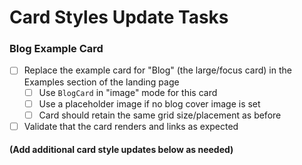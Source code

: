 # Card Styles Update Tasks

### Blog Example Card
- [ ] Replace the example card for "Blog" (the large/focus card) in the Examples section of the landing page
  - [ ] Use `BlogCard` in "image" mode for this card
  - [ ] Use a placeholder image if no blog cover image is set
  - [ ] Card should retain the same grid size/placement as before
- [ ] Validate that the card renders and links as expected

#### (Add additional card style updates below as needed)
